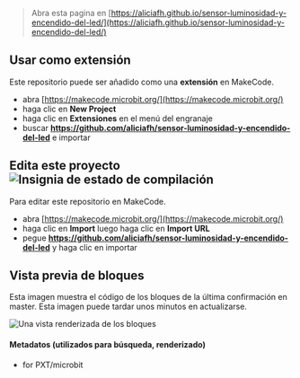 
> Abra esta pagina en [https://aliciafh.github.io/sensor-luminosidad-y-encendido-del-led/](https://aliciafh.github.io/sensor-luminosidad-y-encendido-del-led/)

## Usar como extensión

Este repositorio puede ser añadido como una **extensión** en MakeCode.

* abra [https://makecode.microbit.org/](https://makecode.microbit.org/)
* haga clic en **New Project**
* haga clic en **Extensiones** en el menú del engranaje
* buscar **https://github.com/aliciafh/sensor-luminosidad-y-encendido-del-led** e importar

## Edita este proyecto ![Insignia de estado de compilación](https://github.com/aliciafh/sensor-luminosidad-y-encendido-del-led/workflows/MakeCode/badge.svg)

Para editar este repositorio en MakeCode.

* abra [https://makecode.microbit.org/](https://makecode.microbit.org/)
* haga clic en **Import** luego haga clic en **Import URL**
* pegue **https://github.com/aliciafh/sensor-luminosidad-y-encendido-del-led** y haga clic en importar

## Vista previa de bloques

Esta imagen muestra el código de los bloques de la última confirmación en master.
Esta imagen puede tardar unos minutos en actualizarse.

![Una vista renderizada de los bloques](https://github.com/aliciafh/sensor-luminosidad-y-encendido-del-led/raw/master/.github/makecode/blocks.png)

#### Metadatos (utilizados para búsqueda, renderizado)

* for PXT/microbit
<script src="https://makecode.com/gh-pages-embed.js"></script><script>makeCodeRender("{{ site.makecode.home_url }}", "{{ site.github.owner_name }}/{{ site.github.repository_name }}");</script>
